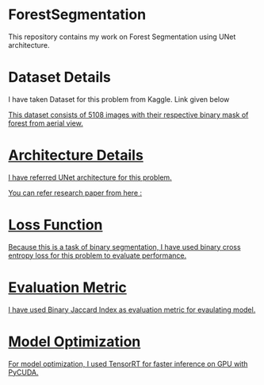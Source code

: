 # ForestSegmentation

This repository contains my work on Forest Segmentation using UNet architecture.

# Dataset Details

I have taken Dataset for this problem from Kaggle. Link given below

<a href=https://www.kaggle.com/datasets/quadeer15sh/augmented-forest-segmentation />

This dataset consists of 5108 images with their respective binary mask of forest from aerial view.

# Architecture Details

I have referred UNet architecture for this problem.

You can refer research paper from here : <a href=https://paperswithcode.com/paper/u-net-convolutional-networks-for-biomedical />

# Loss Function

Because this is a task of binary segmentation, I have used binary cross entropy loss for this problem to evaluate performance.

# Evaluation Metric

I have used Binary Jaccard Index as evaluation metric for evaulating model.

# Model Optimization

For model optimization, I used TensorRT for faster inference on GPU with PyCUDA.
